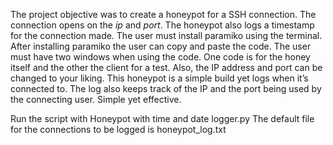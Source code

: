The project objective was to create a honeypot for a SSH connection. The connection opens on the *ip* and *port*. The honeypot also logs a timestamp for the connection made. The user must install paramiko using the terminal. After installing paramiko the user can copy and paste the code. The user must have two windows when using the code. One code is for the honey itself and the other the client for a test. Also, the IP address and port can be changed to your liking. This honeypot is a simple build yet logs when it’s connected to. The log also keeps track of the IP and the port being used by the connecting user. Simple yet effective. 


Run the script with Honeypot with time and date logger.py
The default file for the connections to be logged is honeypot_log.txt

